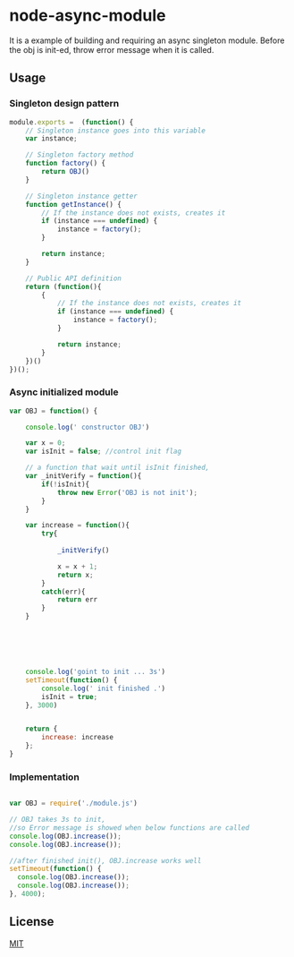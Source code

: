 # node-async-module

It is a example of building and requiring an async singleton module. Before the obj is init-ed, throw error message when it is called. 


## Usage
### Singleton design pattern
```js
module.exports =  (function() {  
    // Singleton instance goes into this variable
    var instance;

    // Singleton factory method
    function factory() {
        return OBJ()
    }

    // Singleton instance getter
    function getInstance() {
        // If the instance does not exists, creates it
        if (instance === undefined) {
            instance = factory();
        }

        return instance;
    }

    // Public API definition
    return (function(){
        {
            // If the instance does not exists, creates it
            if (instance === undefined) {
                instance = factory();
            }

            return instance;
        }
    })()
})();

```



### Async initialized module  
```js
var OBJ = function() {

    console.log(' constructor OBJ')

    var x = 0;
    var isInit = false; //control init flag 

    // a function that wait until isInit finished, 
    var _initVerify = function(){
        if(!isInit){
            throw new Error('OBJ is not init');
        }
    }

    var increase = function(){
        try{
            
            _initVerify()

            x = x + 1;
            return x;
        }
        catch(err){
            return err
        }
    }






    console.log('goint to init ... 3s')
    setTimeout(function() {
        console.log(' init finished .')
        isInit = true;
    }, 3000)


    return {
        increase: increase
    };
}


```




### Implementation
```js

var OBJ = require('./module.js')

// OBJ takes 3s to init, 
//so Error message is showed when below functions are called
console.log(OBJ.increase());
console.log(OBJ.increase());

//after finished init(), OBJ.increase works well
setTimeout(function() {
  console.log(OBJ.increase());
  console.log(OBJ.increase());
}, 4000);


```


## License


[MIT](http://vjpr.mit-license.org)
